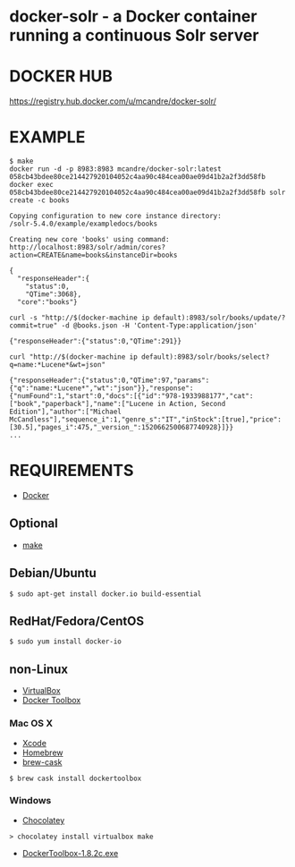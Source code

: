 # docker-solr - a Docker container running a continuous Solr server

# DOCKER HUB

https://registry.hub.docker.com/u/mcandre/docker-solr/

# EXAMPLE

```
$ make
docker run -d -p 8983:8983 mcandre/docker-solr:latest
058cb43bdee80ce214427920104052c4aa90c484cea00ae09d41b2a2f3dd58fb
docker exec 058cb43bdee80ce214427920104052c4aa90c484cea00ae09d41b2a2f3dd58fb solr create -c books

Copying configuration to new core instance directory:
/solr-5.4.0/example/exampledocs/books

Creating new core 'books' using command:
http://localhost:8983/solr/admin/cores?action=CREATE&name=books&instanceDir=books

{
  "responseHeader":{
    "status":0,
    "QTime":3068},
  "core":"books"}

curl -s "http://$(docker-machine ip default):8983/solr/books/update/?commit=true" -d @books.json -H 'Content-Type:application/json'

{"responseHeader":{"status":0,"QTime":291}}

curl "http://$(docker-machine ip default):8983/solr/books/select?q=name:*Lucene*&wt=json"

{"responseHeader":{"status":0,"QTime":97,"params":{"q":"name:*Lucene*","wt":"json"}},"response":{"numFound":1,"start":0,"docs":[{"id":"978-1933988177","cat":["book","paperback"],"name":["Lucene in Action, Second Edition"],"author":["Michael McCandless"],"sequence_i":1,"genre_s":"IT","inStock":[true],"price":[30.5],"pages_i":475,"_version_":1520662500687740928}]}}
...
```

# REQUIREMENTS

* [Docker](https://www.docker.com/)

## Optional

* [make](http://www.gnu.org/software/make/)

## Debian/Ubuntu

```
$ sudo apt-get install docker.io build-essential
```

## RedHat/Fedora/CentOS

```
$ sudo yum install docker-io
```

## non-Linux

* [VirtualBox](https://www.virtualbox.org/)
* [Docker Toolbox](https://www.docker.com/toolbox)

### Mac OS X

* [Xcode](http://itunes.apple.com/us/app/xcode/id497799835?ls=1&mt=12)
* [Homebrew](http://brew.sh/)
* [brew-cask](http://caskroom.io/)

```
$ brew cask install dockertoolbox
```

### Windows

* [Chocolatey](https://chocolatey.org/)

```
> chocolatey install virtualbox make
```

* [DockerToolbox-1.8.2c.exe](https://github.com/docker/toolbox/releases/download/v1.8.2c/DockerToolbox-1.8.2c.exe)
